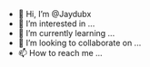 - 👋 Hi, I’m @Jaydubx
- 👀 I’m interested in ...
- 🌱 I’m currently learning ...
- 💞️ I’m looking to collaborate on ...
- 📫 How to reach me ...

<!---
Jaydubx/Jaydubx is a ✨ special ✨ repository because its `README.md` (this file) appears on your GitHub profile.
You can click the Preview link to take a look at your changes.
--->
